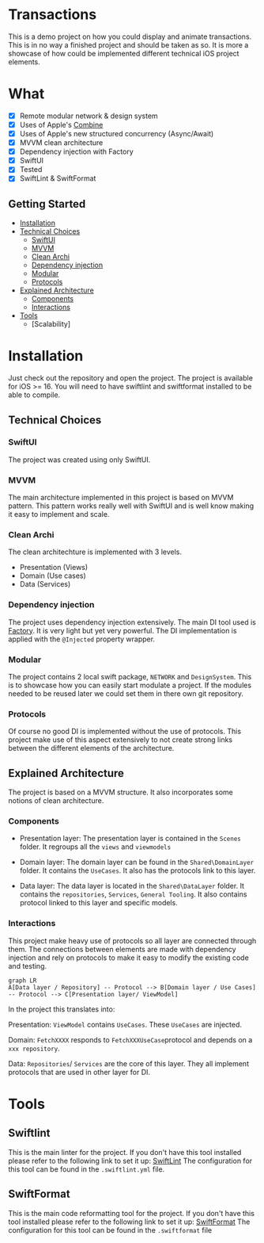 # Transactions

This is a demo project on how you could display and animate transactions.
This is in no way a finished project and should be taken as so.
It is more a showcase of how could be implemented different technical iOS project elements.

# What

- [x] Remote modular network & design system
- [x] Uses of Apple's [Combine](https://developer.apple.com/documentation/combine)
- [x] Uses of Apple's new structured concurrency (Async/Await)
- [x] MVVM clean architecture
- [x] Dependency injection with Factory
- [x] SwiftUI
- [x] Tested
- [x] SwiftLint & SwiftFormat

## Getting Started
* [Installation](#installation)
* [Technical Choices](#technical-choices)
    * [SwiftUI](#swiftui)
    * [MVVM](#mvvm)
    * [Clean Archi](#clean-archi)
    * [Dependency injection](#dependency-injection)
    * [Modular](#modular)
    * [Protocols](#protocols)
* [Explained Architecture](#explained-architecture)
    * [Components](#components)
    * [Interactions](#interactions)
* [Tools](#tools)
    * [Scalability]

# Installation

Just check out the repository and open the project. The project is available for iOS >= 16.
You will need to have swiftlint and swiftformat installed to be able to compile.

## Technical Choices

### SwiftUI

The project was created using only SwiftUI.

### MVVM

The main architecture implemented in this project is based on MVVM pattern.
This pattern works really well with SwiftUI and is well know making it easy to implement and scale.

### Clean Archi

The clean architechture is implemented with 3 levels.
- Presentation (Views)
- Domain (Use cases)
- Data (Services)

### Dependency injection

The project uses dependency injection extensively.
The main DI tool used is [Factory](https://github.com/hmlongco/Factory). It is very light but yet very powerful.
The DI implementation is applied with the `@Injected` property wrapper.

### Modular

The project contains 2 local swift package, `NETWORK` and `DesignSystem`. This is to showcase how you can easily start modulate a project.
If the modules needed to be reused later we could set them in there own git repository.

### Protocols

Of course no good DI is implemented without the use of protocols.
This project make use of this aspect extensively to not create strong links between the different elements of the architecture.

## Explained Architecture

The project is based on a MVVM structure. It also incorporates some notions of clean architecture.

### Components

- Presentation layer:
The presentation layer is contained in the `Scenes` folder. It regroups all the `views` and `viewmodels`

- Domain layer:
The domain layer can be found in the `Shared\DomainLayer` folder. It contains the `UseCases`. It also has the protocols link to this layer.

- Data layer:
The data layer is located in the `Shared\DataLayer` folder. It contains the `repositories`, `Services`, `General Tooling`.
It also contains protocol linked to this layer and specific models.

### Interactions

This project make heavy use of protocols so all layer are connected through them.
The connections between elements are made with dependency injection and rely on protocols to make it easy to modify the existing code and testing.

```mermaid
graph LR
A[Data layer / Repository] -- Protocol --> B[Domain layer / Use Cases] -- Protocol --> C[Presentation layer/ ViewModel]
```

In the project this translates into:

Presentation:
`ViewModel` contains `UseCases`. These `UseCases` are injected.

Domain:
`FetchXXXX` responds to `FetchXXXUseCase`protocol and depends on a `xxx repository`.

Data:
`Repositories`/ `Services` are the core of this layer. They all implement protocols that are used in other layer for DI.

# Tools

## Swiftlint

This is the main linter for the project.
If you don't have this tool installed please refer to the following link to set it up: [SwiftLint](https://github.com/realm/SwiftLint)
The configuration for this tool can be found in the `.swiftlint.yml` file.

## SwiftFormat

This is the main code reformatting tool for the project.
If you don't have this tool installed please refer to the following link to set it up: [SwiftFormat](https://github.com/nicklockwood/SwiftFormat)
The configuration for this tool can be found in the `.swiftformat` file
